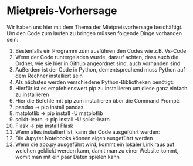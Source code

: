 # Mietpreis-Vorhersage

Wir haben uns hier mit dem Thema der Mietpreisvorhersage beschäftigt. 
Um den Code zum laufen zu bringen müssen folgende Dinge vorhanden sein:
1. Bestenfalls ein Programm zum ausführen den Codes wie z.B. Vs-Code
2. Wenn der Code runtergeladen wurde, darauf achten, dass auch die Ordner, wie sie hier in Github angeordnet sind, auch vorhanden sind
3. Außerdem ist der Code in Python, dementsprechend muss Python auf dem Rechner installiert sein
4. Als nächstes werden verschiedene Python-Bibliotheken benötigt:
5. Hierfür ist es empfehlenswert pip zu installieren um diese ganz einfach zu installieren
6. Hier die Befehle mit pip zum installieren über die Command Prompt:
7. pandas -> pip install pandas
8. matplotlib -> pip install -U matplotlib
9. scikit-learn -> pip install -U scikit-learn
10. Flask -> pip install Flask
11. Wenn alles installiert ist, kann der Code ausgeführt werden:
12. Die Jupyter Notebooks können eigen ausgeführt werden
13. Wenn die app.py ausgeführt wird, kommt ein lokaler Link raus auf welchen geklickt werden kann, damit man zu einer Website kommt, womit man mit ein paar Daten spielen kann
